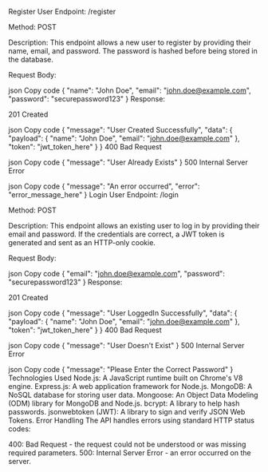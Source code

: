 Register User
Endpoint: /register

Method: POST

Description: This endpoint allows a new user to register by providing their name, email, and password. The password is hashed before being stored in the database.

Request Body:

json
Copy code
{
  "name": "John Doe",
  "email": "john.doe@example.com",
  "password": "securepassword123"
}
Response:

201 Created

json
Copy code
{
  "message": "User Created Successfully",
  "data": {
    "payload": {
      "name": "John Doe",
      "email": "john.doe@example.com"
    },
    "token": "jwt_token_here"
  }
}
400 Bad Request

json
Copy code
{
  "message": "User Already Exists"
}
500 Internal Server Error

json
Copy code
{
  "message": "An error occurred",
  "error": "error_message_here"
}
Login User
Endpoint: /login

Method: POST

Description: This endpoint allows an existing user to log in by providing their email and password. If the credentials are correct, a JWT token is generated and sent as an HTTP-only cookie.

Request Body:

json
Copy code
{
  "email": "john.doe@example.com",
  "password": "securepassword123"
}
Response:

201 Created

json
Copy code
{
  "message": "User LoggedIn Successfully",
  "data": {
    "payload": {
      "name": "John Doe",
      "email": "john.doe@example.com"
    },
    "token": "jwt_token_here"
  }
}
400 Bad Request

json
Copy code
{
  "message": "User Doesn't Exist"
}
500 Internal Server Error

json
Copy code
{
  "message": "Please Enter the Correct Password"
}
Technologies Used
Node.js: A JavaScript runtime built on Chrome's V8 engine.
Express.js: A web application framework for Node.js.
MongoDB: A NoSQL database for storing user data.
Mongoose: An Object Data Modeling (ODM) library for MongoDB and Node.js.
bcrypt: A library to help hash passwords.
jsonwebtoken (JWT): A library to sign and verify JSON Web Tokens.
Error Handling
The API handles errors using standard HTTP status codes:

400: Bad Request - the request could not be understood or was missing required parameters.
500: Internal Server Error - an error occurred on the server.

